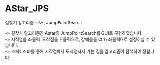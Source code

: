 # AStar_JPS
길찾기 알고리즘 - A*, JumpPointSearch

-> 길찾기 알고리즘인 Astar와 JumpPointSearch를 GUI로 구현하였습니다.  
-> 시작점을 좌클릭, 도착점을 우클릭으로, 장애물을 Ctrl+좌클릭으로 설정하실 수 있습니다.  
-> 스페이스바를 통해 시작점에서 도착점까지 가는 길을 알고리즘이 탐색하여 정합니다.
